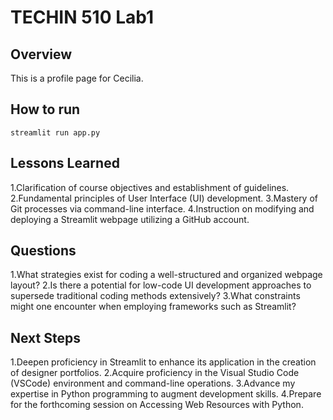 # TECHIN 510 Lab1

## Overview

This is a profile page for Cecilia.

## How to run


```
streamlit run app.py
```


## Lessons Learned
1.Clarification of course objectives and establishment of guidelines.
2.Fundamental principles of User Interface (UI) development.
3.Mastery of Git processes via command-line interface.
4.Instruction on modifying and deploying a Streamlit webpage utilizing a GitHub account.


## Questions
1.What strategies exist for coding a well-structured and organized webpage layout?
2.Is there a potential for low-code UI development approaches to supersede traditional coding methods extensively?
3.What constraints might one encounter when employing frameworks such as Streamlit?


## Next Steps
1.Deepen proficiency in Streamlit to enhance its application in the creation of designer portfolios.
2.Acquire proficiency in the Visual Studio Code (VSCode) environment and command-line operations.
3.Advance my expertise in Python programming to augment development skills.
4.Prepare for the forthcoming session on Accessing Web Resources with Python.
